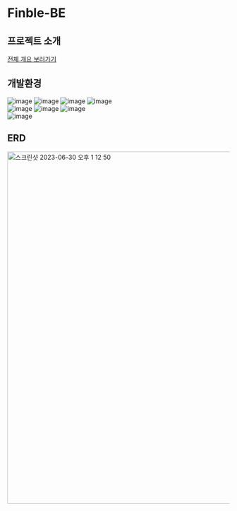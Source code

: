 # Finble-BE
## 프로젝트 소개
[전체 개요 보러가기](https://github.com/finble-dev)

## 개발환경
![image](https://img.shields.io/badge/django-092E20?style=flat&logo=Django&logoColor=white)
![image](https://img.shields.io/badge/nginx-009639?style=flat&logo=nginx&logoColor=white)
![image](https://img.shields.io/badge/docker-2496ED?style=flat&logo=docker&logoColor=white)
![image](https://img.shields.io/badge/mysql-4479A1?style=flat&logo=mysql&logoColor=white)
<br>
![image](https://img.shields.io/badge/aws-232F3E?style=flat&logo=amazonaws&logoColor=white)
![image](https://img.shields.io/badge/amazonec2-FF9900?style=flat&logo=amazonec2&logoColor=white)
![image](https://img.shields.io/badge/amazonrds-527FFF?style=flat&logo=amazonrds&logoColor=white)
<br>
![image](https://img.shields.io/badge/githubactions-2088FF?style=flat&logo=githubactions&logoColor=white)


## ERD
<img width="797" alt="스크린샷 2023-06-30 오후 1 12 50" src="https://github.com/finble-dev/Finble-BE/assets/86969518/64fd75df-26e8-4643-8595-b143091c3b46">

